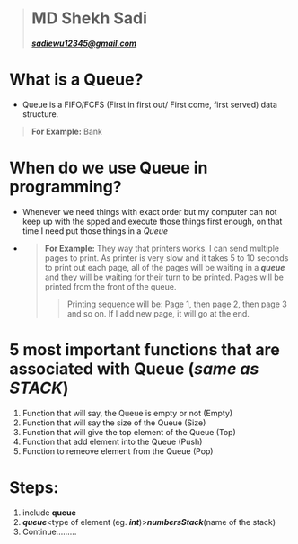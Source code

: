 ># MD Shekh Sadi
> ***sadiewu12345@gmail.com***


# What is a Queue?
* Queue is a FIFO/FCFS (First in first out/ First come, first served) data structure.
> **For Example:** Bank
# When do we use Queue in programming?
- Whenever we need things with exact order but my computer can not keep up with the spped and execute those things first enough, on that time I need put those things in a *Queue*
- >**For Example:** They way that printers works. I can send multiple pages to print. As printer is very slow and it takes 5 to 10 seconds to print out each page, all of the pages will be waiting in a ***queue*** and they will be waiting for their turn to be printed. Pages will be printed from the front of the queue.
    >> Printing sequence will be: Page 1, then page 2, then page 3 and so on. If I add new page, it will go at the end.
# 5 most important functions that are associated with Queue (*same as STACK*)
  1. Function that will say, the Queue is empty or not (Empty)
  2. Function that will say the size of the Queue (Size)
  3. Function that will give the top element of the Queue (Top)
  4. Function that add element into the Queue (Push)
  5. Function to remeove element from the Queue (Pop)
   
# Steps:
1. include **queue**
2. ***queue***<type of element (eg. ***int***)>***numbersStack***(name of the stack)
3. Continue.........